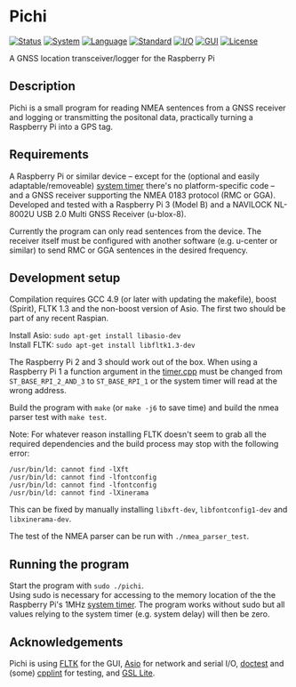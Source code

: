 # Pichi
[![Status](https://img.shields.io/badge/Status-WIP-yellow.svg)](http://www.merriam-webster.com/dictionary/work%20in%20progress)
[![System](https://img.shields.io/badge/System-Raspberry%20Pi-bc1142.svg)](https://www.raspberrypi.org/)
[![Language](https://img.shields.io/badge/Language-C%2B%2B-blue.svg)](https://isocpp.org/)
[![Standard](https://img.shields.io/badge/C%2B%2B-14-blue.svg)](https://en.wikipedia.org/wiki/C%2B%2B#Standardization)
[![I/O](https://img.shields.io/badge/I%2FO-Asio-blue.svg)](http://think-async.com/)
[![GUI](https://img.shields.io/badge/GUI-FLTK-blue.svg)](http://www.fltk.org/)
[![License](https://img.shields.io/badge/License-MIT-lightgrey.svg)](https://opensource.org/licenses/MIT)

A GNSS location transceiver/logger for the Raspberry Pi

Description
---
Pichi is a small program for reading NMEA sentences from a GNSS receiver and logging or transmitting the positonal data, practically turning a Raspberry Pi into a GPS tag.

Requirements
---
A Raspberry Pi or similar device – except for the (optional and easily adaptable/removeable) [system timer](/timer.h) there's no platform-specific code – and a GNSS receiver supporting the NMEA 0183 protocol (RMC or GGA). Developed and tested with a Raspberry Pi 3 (Model B) and a NAVILOCK NL-8002U USB 2.0 Multi GNSS Receiver (u-blox-8).

Currently the program can only read sentences from the device. The receiver itself must be configured with another software (e.g. u-center or similar) to send RMC or GGA sentences in the desired frequency.

Development setup
---
Compilation requires GCC 4.9 (or later with updating the makefile), boost (Spirit), FLTK 1.3 and the non-boost version of Asio. The first two should be part of any recent Raspian.

Install Asio: `sudo apt-get install libasio-dev`<br>
Install FLTK: `sudo apt-get install libfltk1.3-dev`<br>

The Raspberry Pi 2 and 3 should work out of the box. When using a Raspberry Pi 1 a function argument in the [timer.cpp](/timer.cpp#L19) must be changed from `ST_BASE_RPI_2_AND_3` to `ST_BASE_RPI_1` or the system timer will read at the wrong address.

Build the program with `make` (or `make -j6` to save time) and build the nmea parser test with `make test`.

Note: For whatever reason installing FLTK doesn't seem to grab all the required dependencies and the build process may stop with the following error:
```
/usr/bin/ld: cannot find -lXft
/usr/bin/ld: cannot find -lfontconfig
/usr/bin/ld: cannot find -lfontconfig
/usr/bin/ld: cannot find -lXinerama
```
This can be fixed by manually installing `libxft-dev`, `libfontconfig1-dev` and `libxinerama-dev`.

The test of the NMEA parser can be run with `./nmea_parser_test`.

Running the program
---
Start the program with `sudo ./pichi`.<br>
Using sudo is necessary for accessing to the memory location of the the Raspberry Pi's 1MHz [system timer](/timer.cpp#L13). The program works without sudo but all values relying to the system timer (e.g. system delay) will then be zero.

Acknowledgements
---
Pichi is using [FLTK](http://www.fltk.org) for the GUI, [Asio](http://think-async.com/) for network and serial I/O, [doctest](https://github.com/onqtam/doctest) and (some) [cpplint](https://github.com/google/styleguide/tree/gh-pages/cpplint) for testing, and [GSL Lite](https://github.com/martinmoene/gsl-lite).
